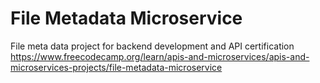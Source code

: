 # File Metadata Microservice

File meta data project for backend development and API certification
https://www.freecodecamp.org/learn/apis-and-microservices/apis-and-microservices-projects/file-metadata-microservice
